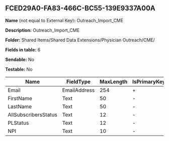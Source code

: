 ## FCED29A0-FA83-466C-BC55-139E9337A00A

**Name** (not equal to External Key)**:** Outreach_Import_CME

**Description:** Outreach_Import_CME

**Folder:** Shared Items/Shared Data Extensions/Physician Outreach/CME/

**Fields in table:** 6

**Sendable:** No

**Testable:** No

| Name | FieldType | MaxLength | IsPrimaryKey | IsNullable | DefaultValue |
| --- | --- | --- | --- | --- | --- |
| Email | EmailAddress | 254 | + | - |  |
| FirstName | Text | 50 | - | + |  |
| LastName | Text | 50 | - | + |  |
| AllSubscribersStatus | Text | 12 | - | + |  |
| PLStatus | Text | 12 | - | + |  |
| NPI | Text | 10 | - | + |  |
